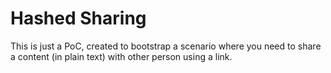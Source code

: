 # Hashed Sharing
This is just a PoC, created to bootstrap a scenario where you need to share a content (in plain text) with other person using a link.